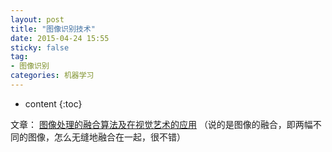 ```yaml
---
layout: post
title: "图像识别技术"
date: 2015-04-24 15:55
sticky: false
tag: 
- 图像识别
categories: 机器学习
---
```


* content
{:toc}

文章： [图像处理的融合算法及在视觉艺术的应用](http://weibo.com/p/1001603838401345359624) （说的是图像的融合，即两幅不同的图像，怎么无缝地融合在一起，很不错）
